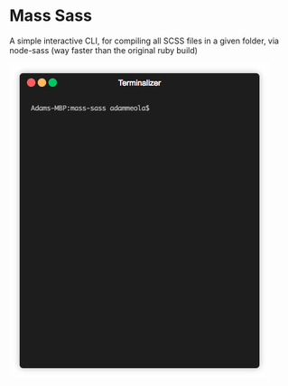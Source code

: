 # Mass Sass

A simple interactive CLI, for compiling all SCSS files in a given folder, via node-sass (way faster than the original ruby build)

![Alt text](https://raw.githubusercontent.com/agnostio/mass-sass/master/demo.gif)
